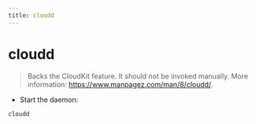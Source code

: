 ```yaml
---
title: cloudd
---
```

# cloudd

> Backs the CloudKit feature.
> It should not be invoked manually.
> More information: <https://www.manpagez.com/man/8/cloudd/>.

- Start the daemon:

`cloudd`

